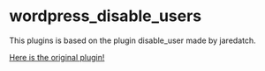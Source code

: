 # wordpress_disable_users

This plugins is based on the plugin disable_user made by jaredatch. 

[Here is the original plugin!](https://github.com/jaredatch/Disable-Users/)

